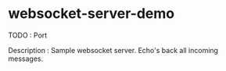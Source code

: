 # websocket-server-demo

TODO : Port

Description : 
Sample websocket server. Echo's back all incoming messages.
